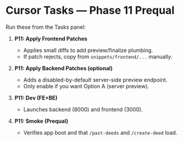# Cursor Tasks — Phase 11 Prequal

Run these from the Tasks panel:

1) **P11: Apply Frontend Patches**
   - Applies small diffs to add preview/finalize plumbing.
   - If patch rejects, copy from `snippets/frontend/...` manually.

2) **P11: Apply Backend Patches (optional)**
   - Adds a disabled-by-default server-side preview endpoint.
   - Only enable if you want Option A (server preview).

3) **P11: Dev (FE+BE)**
   - Launches backend (8000) and frontend (3000).

4) **P11: Smoke (Prequal)**
   - Verifies app boot and that `/past-deeds` and `/create-deed` load.
